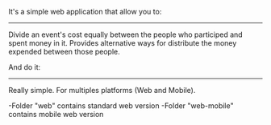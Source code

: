 It's a simple web application that allow you to:
************************************************
Divide an event's cost equally between the people who participed and spent money in it.
Provides alternative ways for distribute the money expended between those people.

And do it:
**********
Really simple.
For multiples platforms (Web and Mobile).


-Folder "web" contains standard web version
-Folder "web-mobile" contains mobile web version
